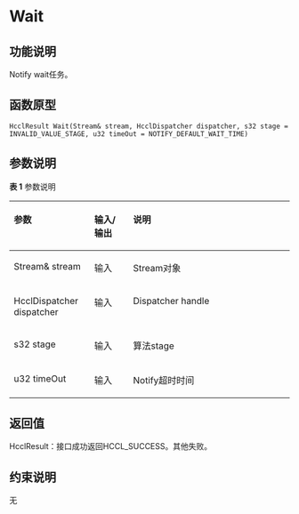 # Wait<a name="ZH-CN_TOPIC_0000002031106965"></a>

## 功能说明<a name="zh-cn_topic_0000001929299794_section3026mcpsimp"></a>

Notify wait任务。

## 函数原型<a name="zh-cn_topic_0000001929299794_section3023mcpsimp"></a>

```
HcclResult Wait(Stream& stream, HcclDispatcher dispatcher, s32 stage = INVALID_VALUE_STAGE, u32 timeOut = NOTIFY_DEFAULT_WAIT_TIME)
```

## 参数说明<a name="zh-cn_topic_0000001929299794_section3029mcpsimp"></a>

**表 1**  参数说明

<a name="zh-cn_topic_0000001929299794_table3031mcpsimp"></a>
<table><thead align="left"><tr id="zh-cn_topic_0000001929299794_row3038mcpsimp"><th class="cellrowborder" valign="top" width="28.71%" id="mcps1.2.4.1.1"><p id="zh-cn_topic_0000001929299794_p3040mcpsimp"><a name="zh-cn_topic_0000001929299794_p3040mcpsimp"></a><a name="zh-cn_topic_0000001929299794_p3040mcpsimp"></a>参数</p>
</th>
<th class="cellrowborder" valign="top" width="13.86%" id="mcps1.2.4.1.2"><p id="zh-cn_topic_0000001929299794_p3042mcpsimp"><a name="zh-cn_topic_0000001929299794_p3042mcpsimp"></a><a name="zh-cn_topic_0000001929299794_p3042mcpsimp"></a>输入/输出</p>
</th>
<th class="cellrowborder" valign="top" width="57.43000000000001%" id="mcps1.2.4.1.3"><p id="zh-cn_topic_0000001929299794_p3044mcpsimp"><a name="zh-cn_topic_0000001929299794_p3044mcpsimp"></a><a name="zh-cn_topic_0000001929299794_p3044mcpsimp"></a>说明</p>
</th>
</tr>
</thead>
<tbody><tr id="zh-cn_topic_0000001929299794_row3046mcpsimp"><td class="cellrowborder" valign="top" width="28.71%" headers="mcps1.2.4.1.1 "><p id="zh-cn_topic_0000001929299794_p3048mcpsimp"><a name="zh-cn_topic_0000001929299794_p3048mcpsimp"></a><a name="zh-cn_topic_0000001929299794_p3048mcpsimp"></a>Stream&amp; stream</p>
</td>
<td class="cellrowborder" valign="top" width="13.86%" headers="mcps1.2.4.1.2 "><p id="zh-cn_topic_0000001929299794_p3050mcpsimp"><a name="zh-cn_topic_0000001929299794_p3050mcpsimp"></a><a name="zh-cn_topic_0000001929299794_p3050mcpsimp"></a>输入</p>
</td>
<td class="cellrowborder" valign="top" width="57.43000000000001%" headers="mcps1.2.4.1.3 "><p id="zh-cn_topic_0000001929299794_p3052mcpsimp"><a name="zh-cn_topic_0000001929299794_p3052mcpsimp"></a><a name="zh-cn_topic_0000001929299794_p3052mcpsimp"></a>Stream对象</p>
</td>
</tr>
<tr id="zh-cn_topic_0000001929299794_row3053mcpsimp"><td class="cellrowborder" valign="top" width="28.71%" headers="mcps1.2.4.1.1 "><p id="zh-cn_topic_0000001929299794_p3055mcpsimp"><a name="zh-cn_topic_0000001929299794_p3055mcpsimp"></a><a name="zh-cn_topic_0000001929299794_p3055mcpsimp"></a>HcclDispatcher dispatcher</p>
</td>
<td class="cellrowborder" valign="top" width="13.86%" headers="mcps1.2.4.1.2 "><p id="zh-cn_topic_0000001929299794_p3057mcpsimp"><a name="zh-cn_topic_0000001929299794_p3057mcpsimp"></a><a name="zh-cn_topic_0000001929299794_p3057mcpsimp"></a>输入</p>
</td>
<td class="cellrowborder" valign="top" width="57.43000000000001%" headers="mcps1.2.4.1.3 "><p id="zh-cn_topic_0000001929299794_p3059mcpsimp"><a name="zh-cn_topic_0000001929299794_p3059mcpsimp"></a><a name="zh-cn_topic_0000001929299794_p3059mcpsimp"></a>Dispatcher handle</p>
</td>
</tr>
<tr id="zh-cn_topic_0000001929299794_row3060mcpsimp"><td class="cellrowborder" valign="top" width="28.71%" headers="mcps1.2.4.1.1 "><p id="zh-cn_topic_0000001929299794_p3062mcpsimp"><a name="zh-cn_topic_0000001929299794_p3062mcpsimp"></a><a name="zh-cn_topic_0000001929299794_p3062mcpsimp"></a>s32 stage</p>
</td>
<td class="cellrowborder" valign="top" width="13.86%" headers="mcps1.2.4.1.2 "><p id="zh-cn_topic_0000001929299794_p3064mcpsimp"><a name="zh-cn_topic_0000001929299794_p3064mcpsimp"></a><a name="zh-cn_topic_0000001929299794_p3064mcpsimp"></a>输入</p>
</td>
<td class="cellrowborder" valign="top" width="57.43000000000001%" headers="mcps1.2.4.1.3 "><p id="zh-cn_topic_0000001929299794_p3066mcpsimp"><a name="zh-cn_topic_0000001929299794_p3066mcpsimp"></a><a name="zh-cn_topic_0000001929299794_p3066mcpsimp"></a>算法stage</p>
</td>
</tr>
<tr id="zh-cn_topic_0000001929299794_row3067mcpsimp"><td class="cellrowborder" valign="top" width="28.71%" headers="mcps1.2.4.1.1 "><p id="zh-cn_topic_0000001929299794_p3069mcpsimp"><a name="zh-cn_topic_0000001929299794_p3069mcpsimp"></a><a name="zh-cn_topic_0000001929299794_p3069mcpsimp"></a>u32 timeOut</p>
</td>
<td class="cellrowborder" valign="top" width="13.86%" headers="mcps1.2.4.1.2 "><p id="zh-cn_topic_0000001929299794_p3071mcpsimp"><a name="zh-cn_topic_0000001929299794_p3071mcpsimp"></a><a name="zh-cn_topic_0000001929299794_p3071mcpsimp"></a>输入</p>
</td>
<td class="cellrowborder" valign="top" width="57.43000000000001%" headers="mcps1.2.4.1.3 "><p id="zh-cn_topic_0000001929299794_p3073mcpsimp"><a name="zh-cn_topic_0000001929299794_p3073mcpsimp"></a><a name="zh-cn_topic_0000001929299794_p3073mcpsimp"></a>Notify超时时间</p>
</td>
</tr>
</tbody>
</table>

## 返回值<a name="zh-cn_topic_0000001929299794_section3074mcpsimp"></a>

HcclResult：接口成功返回HCCL\_SUCCESS。其他失败。

## 约束说明<a name="zh-cn_topic_0000001929299794_section3077mcpsimp"></a>

无

